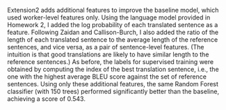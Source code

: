 Extension2 adds additional features to improve the baseline model, which used worker-level features only. Using the language model provided in Homework 2, I added the log probability of each translated sentence as a feature. Following Zaidan and Callison-Burch, I also added the ratio of the length of each translated sentence to the average length of the reference sentences, and vice versa, as a pair of sentence-level features. (The intuition is that good translations are likely to have similar length to the reference sentences.) As before, the labels for supervised training were obtained by computing the index of the best translation sentence, i.e., the one with the highest average BLEU score against the set of reference sentences. Using only these additional features, the same Random Forest classifier (with 150 trees) performed significantly better than the baseline, achieving a score of 0.543.